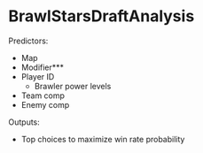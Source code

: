 # BrawlStarsDraftAnalysis

Predictors:
- Map
- Modifier***
- Player ID
  - Brawler power levels
- Team comp
- Enemy comp

Outputs:
- Top choices to maximize win rate probability
